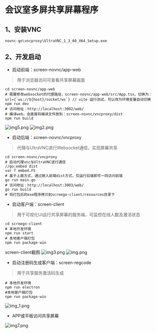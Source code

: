 # 会议室多屏共享屏幕程序

## 1、安装VNC
`novnc-go\vncproxy\UltraVNC_1_3_60_X64_Setup.exe`

## 2、开发启动
* 启动前端：screen-novnc/app-web
> 用于浏览器访问可查看共享屏幕画面
````
cd screen-novnc/app-web
# 需要修改websocket的代理路径，screen-novnc/app-web/src/App.tsx，切换为：url={`ws://${host}/socket/ws`} // vite 运行测试，可以改为环境变量自动切换
npm run dev
# 访问地址：http://localhost:3002/web/
# 编译web，会直接将编译文件放到：screen-novnc/vncproxy/dist
npm run build
````
![img5.png](imgs/img5.png)
![img2.png](imgs/img2.png)
* 启动后端：screen-novnc/vncproxy
> 代理与UltraVNC进行Websocket通信，实现屏幕共享
````
cd screen-novnc/vncproxy
# 启动代理vnc与UltraVNC进行通信
//go:embed dist  
var f embed.FS
# 基于上面方式，通过嵌入前端dist方式，仅运行后端即可一同访问前端
go run main.go
# 访问地址：http://localhost:3003/web/
go run build
# 将打包后的exe程序拷贝到screego-client/resources目录下
````
* 启动客户端：screen-client
> 用于可视化UI运行共享屏幕的服务端，可监控在线人数及激活状态
````
cd screego-client
# 本地开发环境
npm run start
# 本地客户端打包
npm run package-win
````
screen-client截图
![img3.png](imgs/img3.png)
![img.png](imgs/img.png)

* 启动注册码生成客户端：screen-regcode
> 用于共享服务激活码生成
````
# 本地开发环境
npm run electron
#本地客户端打包 
npm run package-win 
````
![img_1.png](imgs/img4.png)

* APP或平板访问共享屏幕

![img7.png](imgs/img7.png)